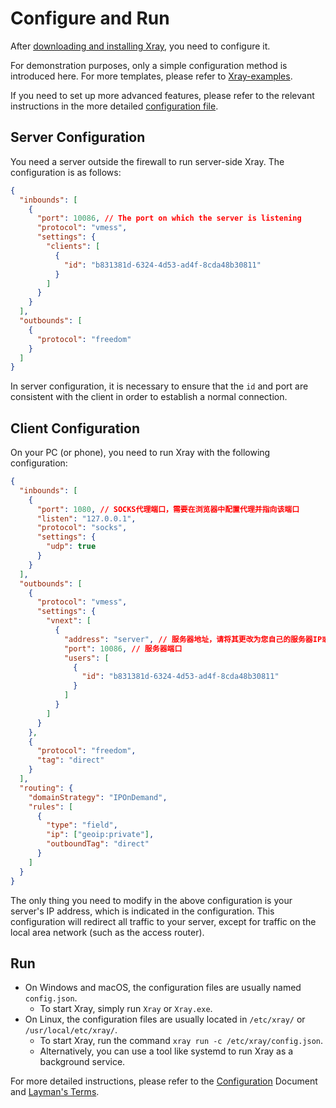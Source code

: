 # Configure and Run

After [downloading and installing Xray](./install/), you need to configure it.

For demonstration purposes, only a simple configuration method is introduced
here. For more templates, please refer to
[Xray-examples](https://github.com/XTLS/Xray-examples).

If you need to set up more advanced features, please refer to the relevant
instructions in the more detailed [configuration file](../config/).

## Server Configuration

You need a server outside the firewall to run server-side Xray. The
configuration is as follows:

```json
{
  "inbounds": [
    {
      "port": 10086, // The port on which the server is listening
      "protocol": "vmess",
      "settings": {
        "clients": [
          {
            "id": "b831381d-6324-4d53-ad4f-8cda48b30811"
          }
        ]
      }
    }
  ],
  "outbounds": [
    {
      "protocol": "freedom"
    }
  ]
}
```

In server configuration, it is necessary to ensure that the `id` and port are
consistent with the client in order to establish a normal connection.

## Client Configuration

On your PC (or phone), you need to run Xray with the following configuration:

```json
{
  "inbounds": [
    {
      "port": 1080, // SOCKS代理端口，需要在浏览器中配置代理并指向该端口
      "listen": "127.0.0.1",
      "protocol": "socks",
      "settings": {
        "udp": true
      }
    }
  ],
  "outbounds": [
    {
      "protocol": "vmess",
      "settings": {
        "vnext": [
          {
            "address": "server", // 服务器地址，请将其更改为您自己的服务器IP或域名
            "port": 10086, // 服务器端口
            "users": [
              {
                "id": "b831381d-6324-4d53-ad4f-8cda48b30811"
              }
            ]
          }
        ]
      }
    },
    {
      "protocol": "freedom",
      "tag": "direct"
    }
  ],
  "routing": {
    "domainStrategy": "IPOnDemand",
    "rules": [
      {
        "type": "field",
        "ip": ["geoip:private"],
        "outboundTag": "direct"
      }
    ]
  }
}
```

The only thing you need to modify in the above configuration is your server's IP
address, which is indicated in the configuration. This configuration will
redirect all traffic to your server, except for traffic on the local area
network (such as the access router).

## Run

- On Windows and macOS, the configuration files are usually named `config.json`.
  - To start Xray, simply run `Xray` or `Xray.exe`.
- On Linux, the configuration files are usually located in `/etc/xray/` or
  `/usr/local/etc/xray/`.
  - To start Xray, run the command `xray run -c /etc/xray/config.json`.
  - Alternatively, you can use a tool like systemd to run Xray as a background
    service.

For more detailed instructions, please refer to the [Configuration](../config/)
Document and [Layman's Terms](./level-0/).
